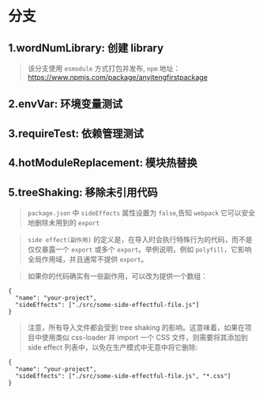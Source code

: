 # 分支

## 1.wordNumLibrary: 创建 library
> 该分支使用 `esmodule` 方式打包并发布, `npm` 地址：https://www.npmjs.com/package/anyitengfirstpackage

## 2.envVar: 环境变量测试

## 3.requireTest: 依赖管理测试

## 4.hotModuleReplacement: 模块热替换

## 5.treeShaking: 移除未引用代码
> `package.json` 中 `sideEffects` 属性设置为 `false`,告知 `webpack` 它可以安全地删除未用到的 `export`

>`side effect(副作用)` 的定义是，在导入时会执行特殊行为的代码，而不是仅仅暴露一个 `export` 或多个 `export`。举例说明，例如 `polyfill`，它影响全局作用域，并且通常不提供 `export`。

>如果你的代码确实有一些副作用，可以改为提供一个数组：
```
{
  "name": "your-project",
  "sideEffects": ["./src/some-side-effectful-file.js"]
}
```
>注意，所有导入文件都会受到 tree shaking 的影响。这意味着，如果在项目中使用类似 css-loader 并 import 一个 CSS 文件，则需要将其添加到 side effect 列表中，以免在生产模式中无意中将它删除:
```
{
  "name": "your-project",
  "sideEffects": ["./src/some-side-effectful-file.js", "*.css"]
}
```
